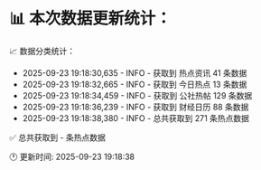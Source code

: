 📊 本次数据更新统计：
==========================

📈 数据分类统计：
- 2025-09-23 19:18:30,635 - INFO - 获取到 热点资讯 41 条数据
- 2025-09-23 19:18:32,665 - INFO - 获取到 今日热点 13 条数据
- 2025-09-23 19:18:34,459 - INFO - 获取到 公社热帖 129 条数据
- 2025-09-23 19:18:36,239 - INFO - 获取到 财经日历 88 条数据
- 2025-09-23 19:18:38,380 - INFO - 总共获取到 271 条热点数据

✅ 总共获取到 - 条热点数据

🕐 更新时间: 2025-09-23 19:18:38
